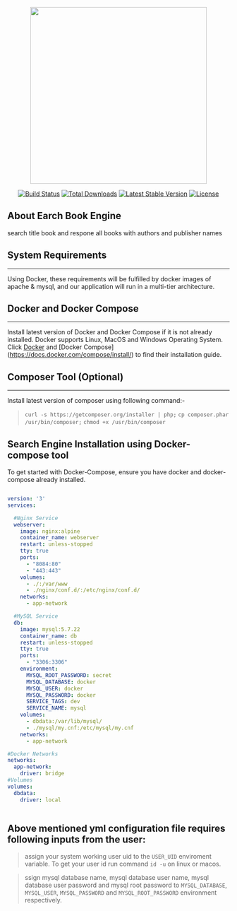<p align="center"><a href="https://laravel.com" target="_blank"><img src="https://raw.githubusercontent.com/laravel/art/master/logo-lockup/5%20SVG/2%20CMYK/1%20Full%20Color/laravel-logolockup-cmyk-red.svg" width="400"></a></p>

<p align="center">
<a href="https://travis-ci.org/laravel/framework"><img src="https://travis-ci.org/laravel/framework.svg" alt="Build Status"></a>
<a href="https://packagist.org/packages/laravel/framework"><img src="https://img.shields.io/packagist/dt/laravel/framework" alt="Total Downloads"></a>
<a href="https://packagist.org/packages/laravel/framework"><img src="https://img.shields.io/packagist/v/laravel/framework" alt="Latest Stable Version"></a>
<a href="https://packagist.org/packages/laravel/framework"><img src="https://img.shields.io/packagist/l/laravel/framework" alt="License"></a>
</p>

## About Earch Book Engine
search title book and respone all books with authors and publisher names 

## System Requirements
-------------------

 Using Docker, these requirements will be fulfilled by docker images of apache & mysql, and our application will run in a multi-tier architecture.

## Docker and Docker Compose
-----------------------------

Install latest version of Docker and Docker Compose if it is not already installed. Docker supports Linux, MacOS and Windows Operating System. Click [Docker](https://docs.docker.com/install/) and [Docker Compose] (https://docs.docker.com/compose/install/) to find their installation guide.



## Composer Tool (Optional)
-----------------

Install latest version of composer using following command:-

> `curl -s https://getcomposer.org/installer | php;` 
> `cp composer.phar /usr/bin/composer;` 
> `chmod +x /usr/bin/composer`

Search Engine Installation using Docker-compose tool
----------------------------------------------

To get started with Docker-Compose, ensure you have docker and docker-compose already installed. 


```yml

version: '3'
services:

  #Nginx Service
  webserver:
    image: nginx:alpine
    container_name: webserver
    restart: unless-stopped
    tty: true
    ports:
      - "8084:80"
      - "443:443"
    volumes:
      - ./:/var/www
      - ./nginx/conf.d/:/etc/nginx/conf.d/
    networks:
      - app-network

  #MySQL Service
  db:
    image: mysql:5.7.22
    container_name: db
    restart: unless-stopped
    tty: true
    ports:
      - "3306:3306"
    environment:
      MYSQL_ROOT_PASSWORD: secret
      MYSQL_DATABASE: docker
      MYSQL_USER: docker
      MYSQL_PASSWORD: docker
      SERVICE_TAGS: dev
      SERVICE_NAME: mysql
    volumes:
      - dbdata:/var/lib/mysql/
      - ./mysql/my.cnf:/etc/mysql/my.cnf
    networks:
      - app-network

#Docker Networks
networks:
  app-network:
    driver: bridge
#Volumes
volumes:
  dbdata:
    driver: local
   


```


## Above mentioned yml configuration file requires following inputs from the user:


> assign your system working user uid to the `USER_UID` enviroment variable. To get your user id run command `id -u` on linux or macos.

> ssign mysql database name, mysql database user name, mysql database user password and mysql root password to `MYSQL_DATABASE`, `MYSQL_USER`, `MYSQL_PASSWORD` and `MYSQL_ROOT_PASSWORD` environment respectively.
